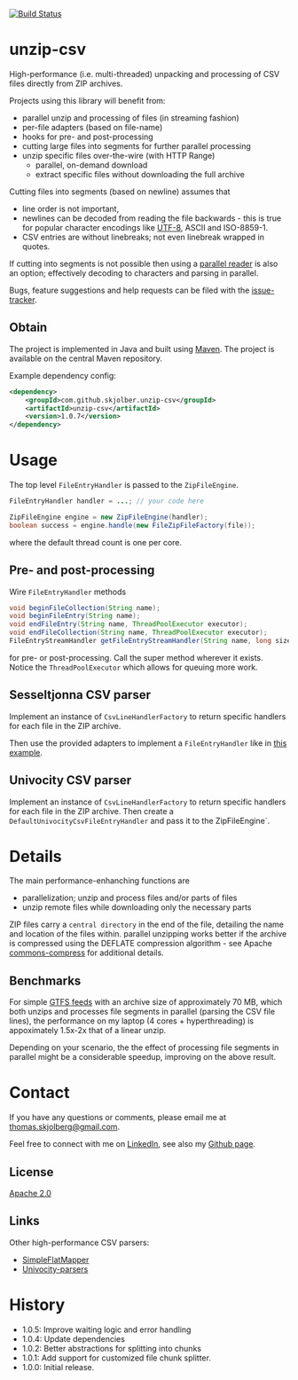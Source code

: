 [![Build Status](https://travis-ci.org/skjolber/unzip-csv.svg)](https://travis-ci.org/skjolber/unzip-csv)

# unzip-csv
High-performance (i.e. multi-threaded) unpacking and processing of CSV files directly from ZIP archives.

Projects using this library will benefit from:
 * parallel unzip and processing of files (in streaming fashion)
 * per-file adapters (based on file-name)
 * hooks for pre- and post-processing 
 * cutting large files into segments for further parallel processing 
 * unzip specific files over-the-wire (with HTTP Range)
   * parallel, on-demand download
   * extract specific files without downloading the full archive

Cutting files into segments (based on newline) assumes that 

 * line order is not important,
 * newlines can be decoded from reading the file backwards - this is true for popular character encodings like [UTF-8], ASCII and ISO-8859-1. 
 * CSV entries are without linebreaks; not even linebreak wrapped in quotes.
 
If cutting into segments is not possible then using a [parallel reader](src/main/java/com/github/skjolber/unzip/csv/ParallelReader.java) is also an option; effectively decoding to characters and parsing in parallel.

Bugs, feature suggestions and help requests can be filed with the [issue-tracker].

## Obtain
The project is implemented in Java and built using [Maven]. The project is available on the central Maven repository.

Example dependency config:

```xml
<dependency>
    <groupId>com.github.skjolber.unzip-csv</groupId>
    <artifactId>unzip-csv</artifactId>
    <version>1.0.7</version>
</dependency>
```

# Usage
The top level `FileEntryHandler` is passed to the `ZipFileEngine`. 


```java
FileEntryHandler handler = ...; // your code here

ZipFileEngine engine = new ZipFileEngine(handler);
boolean success = engine.handle(new FileZipFileFactory(file));
```
where the default thread count is one per core.

## Pre- and post-processing
Wire `FileEntryHandler` methods 

```java
void beginFileCollection(String name);
void beginFileEntry(String name);
void endFileEntry(String name, ThreadPoolExecutor executor);
void endFileCollection(String name, ThreadPoolExecutor executor);
FileEntryStreamHandler getFileEntryStreamHandler(String name, long size, ThreadPoolExecutor executor);
```

for pre- or post-processing. Call the super method wherever it exists. Notice the `ThreadPoolExecutor` which allows for queuing more work.


## Sesseltjonna CSV parser
Implement an instance of `CsvLineHandlerFactory` to return specific handlers for each file in the ZIP archive.

Then use the provided adapters to implement a `FileEntryHandler` like in [this example](src/test/java/com/github/skjolber/unzip/TestSesselTjonnaCsvFileEntryHandler.java). 

## Univocity CSV parser
Implement an instance of `CsvLineHandlerFactory` to return specific handlers for each file in the ZIP archive. Then create a `DefaultUnivocityCsvFileEntryHandler` and pass it to the ZipFileEngine`.

# Details
The main performance-enhanching functions are
 * parallelization; unzip and process files and/or parts of files
 * unzip remote files while downloading only the necessary parts

ZIP files carry a `central directory` in the end of the file, detailing the name and location of the files within. parallel unzipping works better if the archive is compressed using the DEFLATE compression algorithm - see Apache [commons-compress](https://commons.apache.org/proper/commons-compress/zip.html) for additional details.


## Benchmarks
For simple [GTFS feeds] with an archive size of approximately 70 MB, which both unzips and processes file segments in parallel (parsing the CSV file lines), the performance on my laptop (4 cores + hyperthreading) is appoximately 1.5x-2x that of a linear unzip. 

Depending on your scenario, the the effect of processing file segments in parallel might be a considerable speedup, improving on the above result.

# Contact
If you have any questions or comments, please email me at thomas.skjolberg@gmail.com.

Feel free to connect with me on [LinkedIn], see also my [Github page].
## License
[Apache 2.0]

## Links
Other high-performance CSV parsers:

 * [SimpleFlatMapper](https://simpleflatmapper.org/)
 * [Univocity-parsers](https://github.com/uniVocity/univocity-parsers)

# History
 - 1.0.5: Improve waiting logic and error handling
 - 1.0.4: Update dependencies
 - 1.0.2: Better abstractions for splitting into chunks 
 - 1.0.1: Add support for customized file chunk splitter.
 - 1.0.0: Initial release.

[GTFS feeds]:			https://www.entur.org/dev/rutedata/
[Apache 2.0]: 			http://www.apache.org/licenses/LICENSE-2.0.html
[issue-tracker]:		https://github.com/skjolber/unzip-csv/issues
[Maven]:				http://maven.apache.org/
[LinkedIn]:				http://lnkd.in/r7PWDz
[Github page]:			https://skjolber.github.io
[UTF-8]:				https://stackoverflow.com/questions/22257486/iterate-backwards-through-a-utf8-multibyte-string
